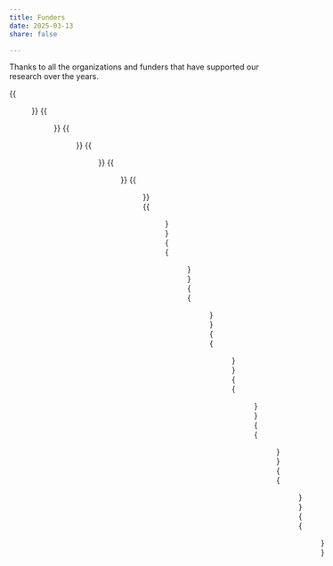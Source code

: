 ```yaml
---
title: Funders
date: 2025-03-13
share: false

---
```


Thanks to all the organizations and funders that have supported our research over the years.

{{<figure width="250" src="IDIBAPS.png" alt="IDIBAPS" caption="IDIBAPS">}}
{{<figure width="250" src="CSIC.png" alt="CSIC" caption="Consejo Superior de Investigaciones Científicas">}}
{{<figure width="250" src="Logotipo_del_Ministerio_de_Universidades.svg.png" alt="Ministerio de Universidades" caption="Ministerio de Universidades">}}
{{<figure width="250" src="miciu-aei.png" alt="miciu-aei" caption="Ministerio de Ciencia, Innovación y Universidades - Agencia Estatal de Invetigación">}}
{{<figure width="250" src="Pfizer.png" alt="Pfizer" caption="Pfizer">}}
{{<figure width="250" src="UB.png" alt="UB" caption="Universitat de Barcelona">}}
{{<figure width="250" src="CiberEHD.png" alt="CiberEHD" caption="Ciber EHD">}}
{{<figure width="250" src="AGAUR.png" alt="AGAUR" caption="AGAUR">}}
{{<figure width="250" src="KRUK.jpg" alt="KRUK" caption="KRUK">}}
{{<figure width="250" src="NewcastleUniversity.png" alt="NewcastleUniversity" caption="Newcastle University">}}
{{<figure width="250" src="ukri-mrc-square-logo.png" alt="ukri-mrc-square-logo" caption="UK Research and Innovation - Medical Research Council">}}
{{<figure width="250" src="University_Federico_II.png" alt="University_Federico_II" caption="Università degli Studi di Napoli Federico II">}}
{{<figure width="250" src="nckrf_logo_rgb.png" alt="nckrf_logo_rgb.png" caption="Northern Counties Kidney Research">}}
{{<figure width="250" src="Welcometrust.jpg" alt="Welcometrust" caption="Wellcome Trust">}}

